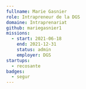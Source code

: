 ```yaml
---
fullname: Marie Gasnier
role: Intrapreneur de la DGS
domaine: Intraprenariat
github: mariegasnier1
missions:
  - start: 2021-06-18
    end: 2021-12-31
    status: admin
    employer: DGS
startups:
  - recosante
badges:
  - segur
---
```


